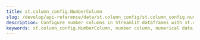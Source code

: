 ```yaml
---
title: st.column_config.NumberColumn
slug: /develop/api-reference/data/st.column_config/st.column_config.numbercolumn
description: Configure number columns in Streamlit dataframes with st.column_config.NumberColumn for displaying and editing numerical data with formatting options.
keywords: st.column_config.NumberColumn, number column, numerical data, number formatting, numeric input, integer column, float column, number display
---
```


<Autofunction function="streamlit.column_config.NumberColumn" />
